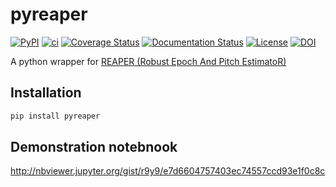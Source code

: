 # pyreaper

[![PyPI](https://img.shields.io/pypi/v/pyreaper.svg)](https://pypi.python.org/pypi/pyreaper)
[![ci](https://github.com/r9y9/pyreaper/actions/workflows/ci.yml/badge.svg)](https://github.com/r9y9/pyreaper/actions/workflows/ci.yml)
[![Coverage Status](https://coveralls.io/repos/r9y9/pyreaper/badge.svg?branch=master&service=github)](https://coveralls.io/github/r9y9/pyreaper?branch=master)
[![Documentation Status](https://readthedocs.org/projects/pyreaper/badge/?version=latest)](http://pyreaper.readthedocs.io/en/latest/?badge=latest)
[![License](http://img.shields.io/badge/license-MIT-brightgreen.svg?style=flat)](LICENSE.md)
[![DOI](https://zenodo.org/badge/91592334.svg)](https://zenodo.org/badge/latestdoi/91592334)

A python wrapper for [REAPER (Robust Epoch And Pitch EstimatoR)](https://github.com/google/REAPER)

## Installation

```bash
pip install pyreaper
```

## Demonstration notebnook

http://nbviewer.jupyter.org/gist/r9y9/e7d6604757403ec74557ccd93e1f0c8c
